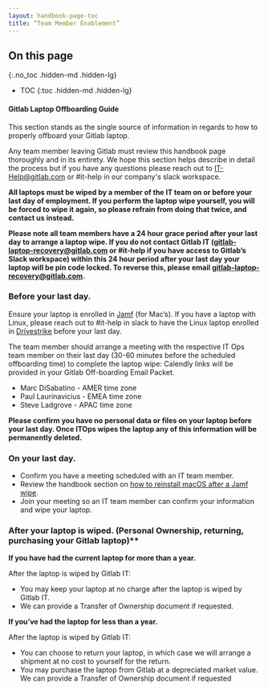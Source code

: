 ```yaml
---
layout: handbook-page-toc
title: “Team Member Enablement”
---
```

## On this page
{:.no_toc .hidden-md .hidden-lg}
- TOC
{:toc .hidden-md .hidden-lg}

#### Gitlab Laptop Offboarding Guide


This section stands as the single source of information in regards to how to properly offboard your Gitlab laptop. 

Any team member leaving Gitlab must review this handbook page thoroughly and in its entirety. We hope this section helps describe in detail the process but if you have any questions please reach out to IT-Help@gitlab.com or #it-help in our company's slack workspace. 

**All laptops must be wiped by a member of the IT team on or before your last day of employment. If you perform the laptop wipe yourself, you will be forced to wipe it again, so please refrain from doing that twice, and contact us instead.**

**Please note all team members have a 24 hour grace period after your last day to arrange a laptop wipe. If you do not contact Gitlab IT (gitlab-laptop-recovery@gitlab.com or #it-help if you have access to Gitlab’s Slack workspace) within this 24 hour period after your last day your laptop will be pin code locked. To reverse this, please email gitlab-laptop-recovery@gitlab.com.**


### Before your last day.

Ensure your laptop is enrolled in [Jamf](https://about.gitlab.com/handbook/business-technology/team-member-enablement/onboarding-access-requests/endpoint-management/jamf/#enrolling-in-jamf) (for Mac’s). If you have a laptop with Linux, please reach out to #it-help in slack to have the Linux laptop enrolled in [Drivestrike](https://about.gitlab.com/handbook/business-technology/team-member-enablement/onboarding-access-requests/#fleet-intelligence--remote-lockwipe) before your last day.

The team member should arrange a meeting with the respective IT Ops team member on their last day (30-60 minutes before the scheduled offboarding time) to complete the laptop wipe: Calendly links will be provided in your Gitlab Off-boarding Email Packet. 
- Marc DiSabatino - AMER time zone
- Paul Laurinavicius - EMEA time zone
- Steve Ladgrove - APAC time zone
 
**Please confirm you have no personal data or files on your laptop before your last day. Once ITOps wipes the laptop any of this information will be permanently deleted.** 
 
### On your last day.

- Confirm you have a meeting scheduled with an IT team member. 
- Review the handbook section on [how to reinstall macOS after a Jamf wipe](https://about.gitlab.com/handbook/business-technology/team-member-enablement/self-help-troubleshooting/#reinstalling-mac-os-after-a-jamf-wipe).
- Join your meeting so an IT team member can confirm your information and wipe your laptop. 

 
### After your laptop is wiped. (Personal Ownership, returning, purchasing your Gitlab laptop)**

**If you have had the current laptop for more than a year.**

After the laptop is wiped by Gitlab IT:
- You may keep your laptop at no charge after the laptop is wiped by Gitlab IT. 
- We can provide a Transfer of Ownership document if requested.
 
**If you’ve had the laptop for less than a year.**

After the laptop is wiped by Gitlab IT:
- You can choose to return your laptop, in which case we will arrange a shipment at no cost to yourself for the return.
- You may purchase the laptop from Gitlab at a depreciated market value. We can provide a Transfer of Ownership document if requested
